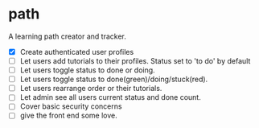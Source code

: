 # path
A learning path creator and tracker.

- [x] Create authenticated user profiles
- [ ] Let users add tutorials to their profiles. Status set to 'to do' by default
- [ ] Let users toggle status to done or doing.
- [ ] Let users toggle status to done(green)/doing/stuck(red).
- [ ] Let users rearrange order or their tutorials.
- [ ] Let admin see all users current status and done count.
- [ ] Cover basic security concerns
- [ ] give the front end some love.
